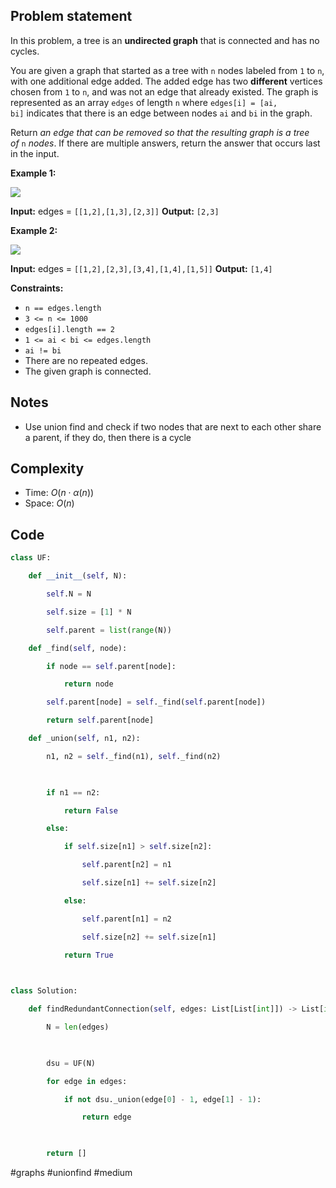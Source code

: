 ## Problem statement

In this problem, a tree is an **undirected graph** that is connected and has no cycles.

You are given a graph that started as a tree with `n` nodes labeled from `1` to `n`, with one additional edge added. The added edge has two **different** vertices chosen from `1` to `n`, and was not an edge that already existed. The graph is represented as an array `edges` of length `n` where `edges[i] = [ai, bi]` indicates that there is an edge between nodes `ai` and `bi` in the graph.

Return _an edge that can be removed so that the resulting graph is a tree of_ `n` _nodes_. If there are multiple answers, return the answer that occurs last in the input.

**Example 1:**

![](https://assets.leetcode.com/uploads/2021/05/02/reduntant1-1-graph.jpg)

**Input:** edges = `[[1,2],[1,3],[2,3]]`
**Output:** `[2,3]`

**Example 2:**

![](https://assets.leetcode.com/uploads/2021/05/02/reduntant1-2-graph.jpg)

**Input:** edges = `[[1,2],[2,3],[3,4],[1,4],[1,5]]`
**Output:** `[1,4]`

**Constraints:**

- `n == edges.length`
- `3 <= n <= 1000`
- `edges[i].length == 2`
- `1 <= ai < bi <= edges.length`
- `ai != bi`
- There are no repeated edges.
- The given graph is connected.
## Notes

- Use union find and check if two nodes that are next to each other share a parent, if they do, then there is a cycle
## Complexity

- Time: $O(n \cdot \alpha(n))$
- Space: $O(n)$
## Code

```python
class UF:

    def __init__(self, N):

        self.N = N

        self.size = [1] * N

        self.parent = list(range(N))

    def _find(self, node):

        if node == self.parent[node]:

            return node

        self.parent[node] = self._find(self.parent[node])

        return self.parent[node]

    def _union(self, n1, n2):

        n1, n2 = self._find(n1), self._find(n2)

  

        if n1 == n2:

            return False

        else:

            if self.size[n1] > self.size[n2]:

                self.parent[n2] = n1

                self.size[n1] += self.size[n2]

            else:

                self.parent[n1] = n2

                self.size[n2] += self.size[n1]

            return True

  

class Solution:

    def findRedundantConnection(self, edges: List[List[int]]) -> List[int]:

        N = len(edges)

  

        dsu = UF(N)

        for edge in edges:

            if not dsu._union(edge[0] - 1, edge[1] - 1):

                return edge

  

        return []
```

#graphs 
#unionfind
#medium